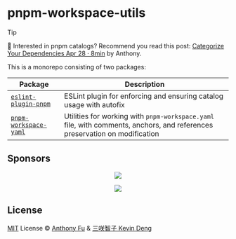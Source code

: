 # pnpm-workspace-utils

> [!TIP]
> 👀 Interested in pnpm catalogs? Recommend you read this post: [Categorize Your Dependencies
Apr 28 · 8min](https://antfu.me/posts/categorize-deps) by Anthony.

This is a monorepo consisting of two packages:

| Package                                                 | Description                                                                                                                |
| ------------------------------------------------------- | -------------------------------------------------------------------------------------------------------------------------- |
| [`eslint-plugin-pnpm`](./packages/eslint-plugin-pnpm)   | ESLint plugin for enforcing and ensuring catalog usage with autofix                                                        |
| [`pnpm-workspace-yaml`](./packages/pnpm-workspace-yaml) | Utilities for working with `pnpm-workspace.yaml` file, with comments, anchors, and references preservation on modification |

## Sponsors

<p align="center">
  <a href="https://cdn.jsdelivr.net/gh/antfu/static/sponsors.svg">
    <img src='https://cdn.jsdelivr.net/gh/antfu/static/sponsors.svg'/>
  </a>
</p>

<p align="center">
  <a href="https://cdn.jsdelivr.net/gh/sxzz/sponsors/sponsors.svg">
    <img src='https://cdn.jsdelivr.net/gh/sxzz/sponsors/sponsors.svg'/>
  </a>
</p>

## License

[MIT](./LICENSE) License © [Anthony Fu](https://github.com/antfu) & [三咲智子 Kevin Deng](https://github.com/sxzz)
